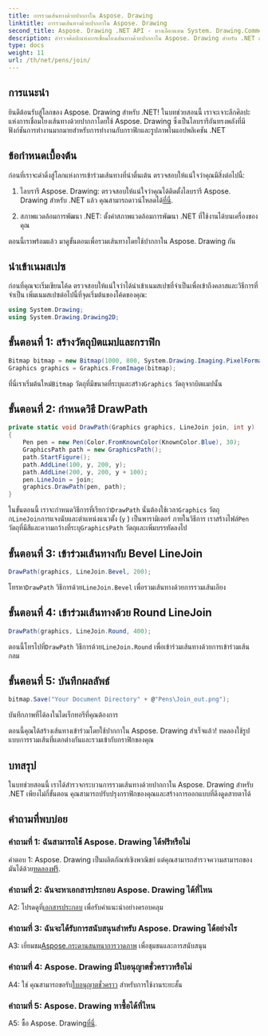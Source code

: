 ```yaml
---
title: การรวมเส้นทางด้วยปากกาใน Aspose. Drawing
linktitle: การรวมเส้นทางด้วยปากกาใน Aspose. Drawing
second_title: Aspose. Drawing .NET API - ทางเลือกแทน System. Drawing.Common
description: สำรวจศิลปะแห่งการเชื่อมโยงเส้นทางด้วยปากกาใน Aspose. Drawing สำหรับ .NET สร้างกราฟิกที่น่าทึ่งด้วยตัวเลือก LineJoin
type: docs
weight: 11
url: /th/net/pens/join/
---
```

## การแนะนำ

ยินดีต้อนรับสู่โลกของ Aspose. Drawing สำหรับ .NET! ในบทช่วยสอนนี้ เราจะเจาะลึกศิลปะแห่งการเชื่อมโยงเส้นทางด้วยปากกาโดยใช้ Aspose. Drawing ซึ่งเป็นไลบรารีอันทรงพลังที่มีฟังก์ชันการทำงานมากมายสำหรับการทำงานกับกราฟิกและรูปภาพในแอปพลิเคชัน .NET

## ข้อกำหนดเบื้องต้น

ก่อนที่เราจะดำดิ่งสู่โลกแห่งการเข้าร่วมเส้นทางที่น่าตื่นเต้น ตรวจสอบให้แน่ใจว่าคุณมีสิ่งต่อไปนี้:

1.  ไลบรารี Aspose. Drawing: ตรวจสอบให้แน่ใจว่าคุณได้ติดตั้งไลบรารี Aspose. Drawing สำหรับ .NET แล้ว คุณสามารถดาวน์โหลดได้[ที่นี่](https://releases.aspose.com/drawing/net/).

2. สภาพแวดล้อมการพัฒนา .NET: ตั้งค่าสภาพแวดล้อมการพัฒนา .NET ที่ใช้งานได้บนเครื่องของคุณ

ตอนนี้เราพร้อมแล้ว มาดูขั้นตอนเพื่อรวมเส้นทางโดยใช้ปากกาใน Aspose. Drawing กัน

## นำเข้าเนมสเปซ

ก่อนที่คุณจะเริ่มเขียนโค้ด ตรวจสอบให้แน่ใจว่าได้นำเข้าเนมสเปซที่จำเป็นเพื่อเข้าถึงคลาสและวิธีการที่จำเป็น เพิ่มเนมสเปซต่อไปนี้ที่จุดเริ่มต้นของโค้ดของคุณ:

```csharp
using System.Drawing;
using System.Drawing.Drawing2D;
```

## ขั้นตอนที่ 1: สร้างวัตถุบิตแมปและกราฟิก

```csharp
Bitmap bitmap = new Bitmap(1000, 800, System.Drawing.Imaging.PixelFormat.Format32bppPArgb);
Graphics graphics = Graphics.FromImage(bitmap);
```

 ที่นี่เราเริ่มต้นใหม่`Bitmap` วัตถุที่มีขนาดที่ระบุและสร้าง`Graphics` วัตถุจากบิตแมปนั้น

## ขั้นตอนที่ 2: กำหนดวิธี DrawPath

```csharp
private static void DrawPath(Graphics graphics, LineJoin join, int y)
{
    Pen pen = new Pen(Color.FromKnownColor(KnownColor.Blue), 30);
    GraphicsPath path = new GraphicsPath();
    path.StartFigure();
    path.AddLine(100, y, 200, y);
    path.AddLine(200, y, 200, y + 100);
    pen.LineJoin = join;
    graphics.DrawPath(pen, path);
}
```

 ในขั้นตอนนี้ เราจะกำหนดวิธีการที่เรียกว่า`DrawPath` นั่นต้องใช้เวลา`Graphics` วัตถุ ก`LineJoin`การแจงนับและตำแหน่งแนวตั้ง (`y` ) เป็นพารามิเตอร์ ภายในวิธีการ เราสร้างไฟล์`Pen` วัตถุที่มีสีและความกว้างที่ระบุ`GraphicsPath` วัตถุและเพิ่มบรรทัดลงไป

## ขั้นตอนที่ 3: เข้าร่วมเส้นทางกับ Bevel LineJoin

```csharp
DrawPath(graphics, LineJoin.Bevel, 200);
```

 โทรหา`DrawPath` วิธีการด้วย`LineJoin.Bevel` เพื่อรวมเส้นทางด้วยการรวมเส้นเอียง

## ขั้นตอนที่ 4: เข้าร่วมเส้นทางด้วย Round LineJoin

```csharp
DrawPath(graphics, LineJoin.Round, 400);
```

 ตอนนี้โทรไปที่`DrawPath` วิธีการด้วย`LineJoin.Round` เพื่อเข้าร่วมเส้นทางด้วยการเข้าร่วมเส้นกลม

## ขั้นตอนที่ 5: บันทึกผลลัพธ์

```csharp
bitmap.Save("Your Document Directory" + @"Pens\Join_out.png");
```

บันทึกภาพที่ได้ลงในไดเร็กทอรีที่คุณต้องการ

ตอนนี้คุณได้สร้างเส้นทางเข้าร่วมโดยใช้ปากกาใน Aspose. Drawing สำเร็จแล้ว! ทดลองใช้รูปแบบการรวมเส้นที่แตกต่างกันและรวมเข้ากับกราฟิกของคุณ

## บทสรุป

ในบทช่วยสอนนี้ เราได้สำรวจกระบวนการรวมเส้นทางด้วยปากกาใน Aspose. Drawing สำหรับ .NET เพียงไม่กี่ขั้นตอน คุณสามารถปรับปรุงกราฟิกของคุณและสร้างการออกแบบที่ดึงดูดสายตาได้

## คำถามที่พบบ่อย

### คำถามที่ 1: ฉันสามารถใช้ Aspose. Drawing ได้ฟรีหรือไม่

 คำตอบ 1: Aspose. Drawing เป็นผลิตภัณฑ์เชิงพาณิชย์ แต่คุณสามารถสำรวจความสามารถของมันได้ด้วย[ทดลองฟรี](https://releases.aspose.com/).

### คำถามที่ 2: ฉันจะหาเอกสารประกอบ Aspose. Drawing ได้ที่ไหน

 A2: โปรดดูที่[เอกสารประกอบ](https://reference.aspose.com/drawing/net/) เพื่อรับคำแนะนำอย่างครอบคลุม

### คำถามที่ 3: ฉันจะได้รับการสนับสนุนสำหรับ Aspose. Drawing ได้อย่างไร

 A3: เยี่ยมชม[Aspose.กระดานสนทนาการวาดภาพ](https://forum.aspose.com/c/diagram/17) เพื่อชุมชนและการสนับสนุน

### คำถามที่ 4: Aspose. Drawing มีใบอนุญาตชั่วคราวหรือไม่

 A4: ใช่ คุณสามารถขอรับ[ใบอนุญาตชั่วคราว](https://purchase.aspose.com/temporary-license/) สำหรับการใช้งานระยะสั้น

### คำถามที่ 5: Aspose. Drawing หาซื้อได้ที่ไหน

 A5: ซื้อ Aspose. Drawing[ที่นี่](https://purchase.aspose.com/buy).